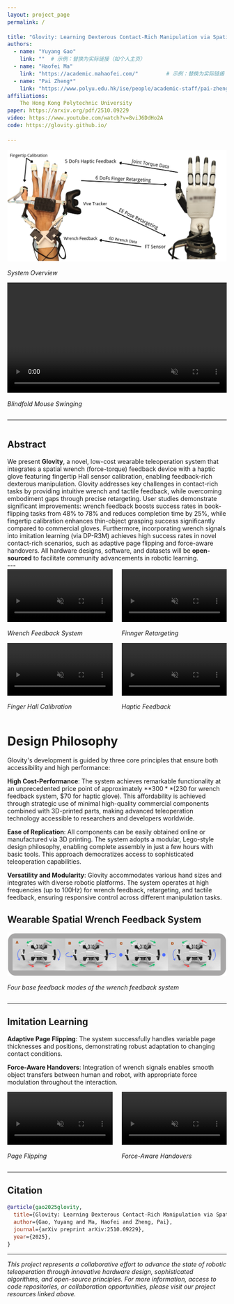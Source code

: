 ```yaml
---
layout: project_page
permalink: /

title: "Glovity: Learning Dexterous Contact-Rich Manipulation via Spatial Wrench Feedback Teleoperation System"
authors:
  - name: "Yuyang Gao"
    link: ""  # 示例：替换为实际链接（如个人主页）
  - name: "Haofei Ma"
    link: "https://academic.mahaofei.com/"         # 示例：替换为实际链接
  - name: "Pai Zheng*"
    link: "https://www.polyu.edu.hk/ise/people/academic-staff/pai-zheng/"  # 示例：替换为实际链接
affiliations:
    The Hong Kong Polytechnic University
paper: https://arxiv.org/pdf/2510.09229
video: https://www.youtube.com/watch?v=8viJ6DdHo2A
code: https://glovity.github.io/

---
```


<!-- Main Project Image -->
<div class="columns is-centered has-text-centered">
    <div class="column is-full">
        <img width="80%" src="/static/image/Glovity_head.png" alt="Glovity Project Overview Image" style="width:100%; height:auto;">
        <p><em>System Overview</em></p>
    </div>
</div>

<!-- Main Project Video -->
<div class="columns is-centered has-text-centered">
    <div class="column is-full">
        <video width="100%" autoplay controls muted loop playsinline height="auto" controls>
            <source src="/static/video/BMS.mp4" type="video/mp4">
            您的浏览器不支持视频标签。
        </video>
        <p><em>Blindfold Mouse Swinging</em></p>
    </div>
</div>

---
<!-- Abstract Section -->
<div class="columns is-centered has-text-centered">
    <div class="column is-four-fifths">
        <h2>Abstract</h2>
        <div class="content has-text-justified">
We present <b>Glovity</b>, a novel, low-cost wearable teleoperation system that integrates a spatial wrench (force-torque) feedback device with a haptic glove featuring fingertip Hall sensor calibration, enabling feedback-rich dexterous manipulation. Glovity addresses key challenges in contact-rich tasks by providing intuitive wrench and tactile feedback, while overcoming embodiment gaps through precise retargeting. User studies demonstrate significant improvements: wrench feedback boosts success rates in book-flipping tasks from 48% to 78% and reduces completion time by 25%, while fingertip calibration enhances thin-object grasping success significantly compared to commercial gloves. Furthermore, incorporating wrench signals into imitation learning (via DP-R3M) achieves high success rates in novel contact-rich scenarios, such as adaptive page flipping and force-aware handovers. All hardware designs, software, and datasets will be <b>open-sourced</b> to facilitate community advancements in robotic learning.
        </div>
    </div>
</div>
---


<!-- Main Project Videos Grid (4-column) -->

<div class="columns is-centered has-text-centered">
    <div class="column is-half">
        <video width="100%" autoplay controls muted loop playsinline height="auto">
            <source src="/static/video/WF.mp4" type="video/mp4">
            您的浏览器不支持视频标签。
        </video>
        <p><em>Wrench Feedback System</em></p>
    </div>
    <div class="column is-half">
        <video width="100%" autoplay controls muted loop playsinline height="auto">
            <source src="/static/video/FR.mp4" type="video/mp4">
            您的浏览器不支持视频标签。
        </video>
        <p><em>Finnger Retargeting</em></p>
    </div>
</div>
<div class="columns is-centered has-text-centered">
    <div class="column is-half">
        <video width="100%" autoplay controls muted loop playsinline height="auto">
            <source src="/static/video/FHC.mp4" type="video/mp4">
            您的浏览器不支持视频标签。
        </video>
        <p><em>Finger Hall Calibration</em></p>
    </div>
    <div class="column is-half">
        <video width="100%" autoplay controls muted loop playsinline height="auto">
            <source src="/static/video/HF.mp4" type="video/mp4">
            您的浏览器不支持视频标签。
        </video>
        <p><em>Haptic Feedback</em></p>
    </div>
</div>




# Design Philosophy

Glovity\'s development is guided by three core principles that ensure both accessibility and high performance:

**High Cost-Performance**: The system achieves remarkable functionality at an unprecedented price point of approximately **$300** ($230 for wrench feedback system, $70 for haptic glove). This affordability is achieved through strategic use of minimal high-quality commercial components combined with 3D-printed parts, making advanced teleoperation technology accessible to researchers and developers worldwide.

**Ease of Replication**: All components can be easily obtained online or manufactured via 3D printing. The system adopts a modular, Lego-style design philosophy, enabling complete assembly in just a few hours with basic tools. This approach democratizes access to sophisticated teleoperation capabilities.

**Versatility and Modularity**: Glovity accommodates various hand sizes and integrates with diverse robotic platforms. The system operates at high frequencies (up to 100Hz) for wrench feedback, retargeting, and tactile feedback, ensuring responsive control across different manipulation tasks.


## Wearable Spatial Wrench Feedback System

<div class="columns is-centered has-text-centered">
    <div class="column is-full">
        <img width="80%" src="/static/image/wrench.png" alt="wrench feedback system" style="width:100%; height:auto;">
        <p><em>Four base feedback modes of the wrench feedback system</em></p>
    </div>
</div>

---

## Imitation Learning

**Adaptive Page Flipping**: The system successfully handles variable page thicknesses and positions, demonstrating robust adaptation to changing contact conditions.

**Force-Aware Handovers**: Integration of wrench signals enables smooth object transfers between human and robot, with appropriate force modulation throughout the interaction.

<div class="columns is-centered has-text-centered">
    <div class="column is-half">
        <video width="100%" autoplay controls muted loop playsinline height="auto" controls>
            <source src="/static/video/IL_BF.mp4" type="video/mp4">
            您的浏览器不支持视频标签。
        </video>
        <p><em>Page Flipping</em></p>
    </div>
    <div class="column is-half">
        <video width="100%" autoplay controls muted loop playsinline height="auto" controls>
            <source src="/static/video/IL_HO.mp4" type="video/mp4">
            您的浏览器不支持视频标签。
        </video>
        <p><em>Force-Aware Handovers</em></p>
    </div>
</div>

---

## Citation

```bibtex
@article{gao2025glovity,
  title={Glovity: Learning Dexterous Contact-Rich Manipulation via Spatial Wrench Feedback Teleoperation System},
  author={Gao, Yuyang and Ma, Haofei and Zheng, Pai},
  journal={arXiv preprint arXiv:2510.09229},
  year={2025},
}
```

---

*This project represents a collaborative effort to advance the state of robotic teleoperation through innovative hardware design, sophisticated algorithms, and open-source principles. For more information, access to code repositories, or collaboration opportunities, please visit our project resources linked above.*
